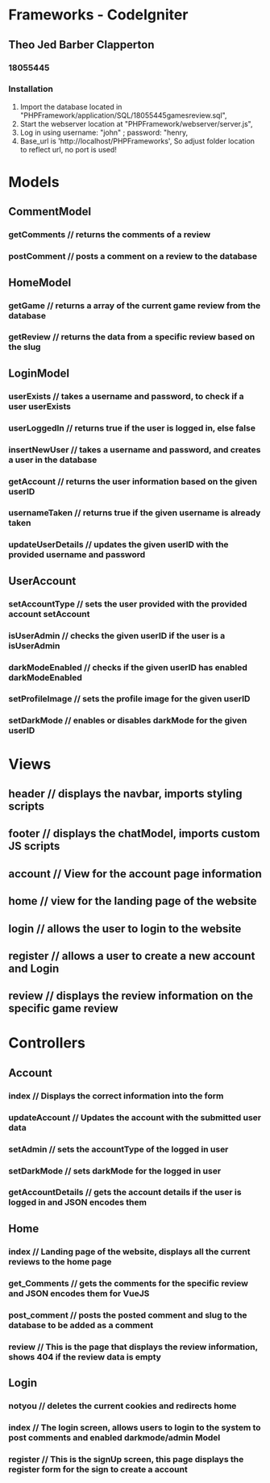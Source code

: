 # Frameworks - CodeIgniter
## Theo Jed Barber Clapperton
### 18055445

### Installation
1. Import the database located in "PHPFramework/application/SQL/18055445gamesreview.sql",
2. Start the webserver location at "PHPFramework/webserver/server.js",
3. Log in using username: "john" ; password: "henry,
4. Base_url is 'http://localhost/PHPFrameworks', So adjust folder location to reflect url, no port is used!

# Models
## CommentModel
### getComments // returns the comments of a review
### postComment // posts a comment on a review to the database
## HomeModel
### getGame // returns a array of the current game review from the database
### getReview // returns the data from a specific review based on the slug
## LoginModel
### userExists // takes a username and password, to check if a user userExists
### userLoggedIn // returns true if the user is logged in, else false
### insertNewUser // takes a username and password, and creates a user in the database
### getAccount // returns the user information based on the given userID
### usernameTaken // returns true if the given username is already taken
### updateUserDetails // updates the given userID with the provided username and password
## UserAccount
### setAccountType // sets the user provided with the provided account setAccount
### isUserAdmin // checks the given userID if the user is a isUserAdmin
### darkModeEnabled // checks if the given userID has enabled darkModeEnabled
### setProfileImage // sets the profile image for the given userID
### setDarkMode // enables or disables darkMode for the given userID

# Views
## header // displays the navbar, imports styling scripts
## footer // displays the chatModel, imports custom JS scripts
## account // View for the account page information
## home // view for the landing page of the website
## login // allows the user to login to the website
## register // allows a user to create a new account and Login
## review // displays the review information on the specific game review

# Controllers
## Account
### index // Displays the correct information into the form
### updateAccount // Updates the account with the submitted user data
### setAdmin // sets the accountType of the logged in user
### setDarkMode // sets darkMode for the logged in user
### getAccountDetails // gets the account details if the user is logged in and JSON encodes them

## Home
### index // Landing page of the website, displays all the current reviews to the home page
### get_Comments // gets the comments for the specific review and JSON encodes them for VueJS
### post_comment // posts the posted comment and slug to the database to be added as a comment
### review // This is the page that displays the review information, shows 404 if the review data is empty

## Login
### notyou // deletes the current cookies and redirects home
### index // The login screen, allows users to login to the system to post comments and enabled darkmode/admin Model
### register // This is the signUp screen, this page displays the register form for the sign to create a account
